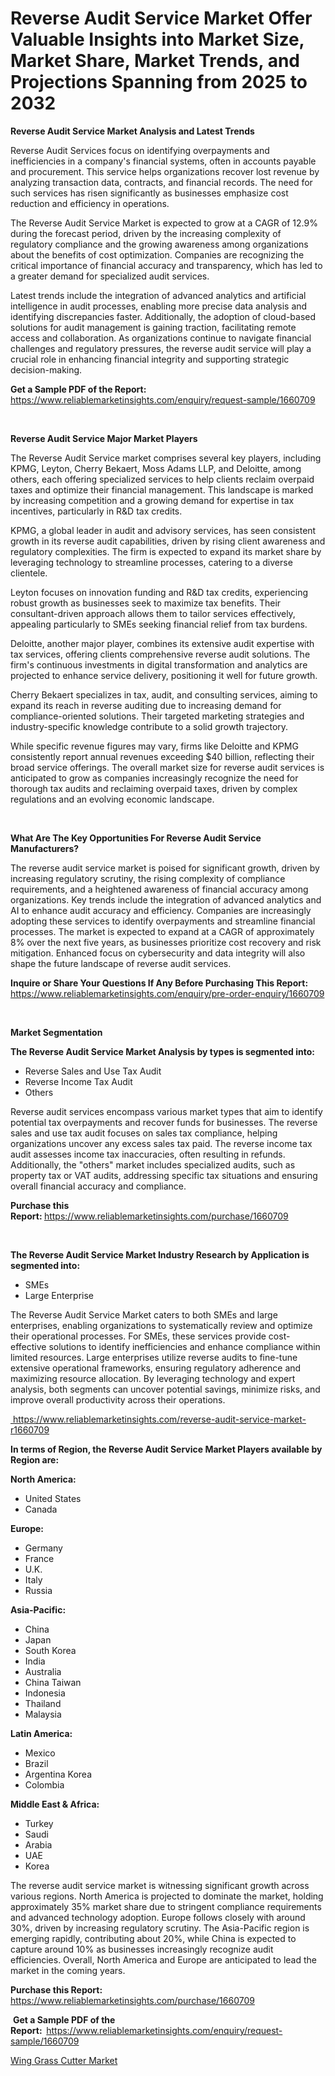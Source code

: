 <p><h1>Reverse Audit Service Market Offer Valuable Insights into Market Size, Market Share, Market Trends, and Projections Spanning from 2025 to 2032</h1></p><p><strong>Reverse Audit Service Market Analysis and Latest Trends</strong></p>
<p><p>Reverse Audit Services focus on identifying overpayments and inefficiencies in a company's financial systems, often in accounts payable and procurement. This service helps organizations recover lost revenue by analyzing transaction data, contracts, and financial records. The need for such services has risen significantly as businesses emphasize cost reduction and efficiency in operations.</p><p>The Reverse Audit Service Market is expected to grow at a CAGR of 12.9% during the forecast period, driven by the increasing complexity of regulatory compliance and the growing awareness among organizations about the benefits of cost optimization. Companies are recognizing the critical importance of financial accuracy and transparency, which has led to a greater demand for specialized audit services. </p><p>Latest trends include the integration of advanced analytics and artificial intelligence in audit processes, enabling more precise data analysis and identifying discrepancies faster. Additionally, the adoption of cloud-based solutions for audit management is gaining traction, facilitating remote access and collaboration. As organizations continue to navigate financial challenges and regulatory pressures, the reverse audit service will play a crucial role in enhancing financial integrity and supporting strategic decision-making.</p></p>
<p><strong>Get a Sample PDF of the Report:&nbsp;</strong> <a href="https://www.reliablemarketinsights.com/enquiry/request-sample/1660709?utm_campaign=1894&utm_medium=2&utm_source=Github&utm_content=ia&utm_term=17012025&utm_id=reverse-audit-service">https://www.reliablemarketinsights.com/enquiry/request-sample/1660709</a></p>
<p>&nbsp;</p>
<p><strong>Reverse Audit Service Major Market Players</strong></p>
<p><p>The Reverse Audit Service market comprises several key players, including KPMG, Leyton, Cherry Bekaert, Moss Adams LLP, and Deloitte, among others, each offering specialized services to help clients reclaim overpaid taxes and optimize their financial management. This landscape is marked by increasing competition and a growing demand for expertise in tax incentives, particularly in R&D tax credits.</p><p>KPMG, a global leader in audit and advisory services, has seen consistent growth in its reverse audit capabilities, driven by rising client awareness and regulatory complexities. The firm is expected to expand its market share by leveraging technology to streamline processes, catering to a diverse clientele.</p><p>Leyton focuses on innovation funding and R&D tax credits, experiencing robust growth as businesses seek to maximize tax benefits. Their consultant-driven approach allows them to tailor services effectively, appealing particularly to SMEs seeking financial relief from tax burdens.</p><p>Deloitte, another major player, combines its extensive audit expertise with tax services, offering clients comprehensive reverse audit solutions. The firm's continuous investments in digital transformation and analytics are projected to enhance service delivery, positioning it well for future growth.</p><p>Cherry Bekaert specializes in tax, audit, and consulting services, aiming to expand its reach in reverse auditing due to increasing demand for compliance-oriented solutions. Their targeted marketing strategies and industry-specific knowledge contribute to a solid growth trajectory.</p><p>While specific revenue figures may vary, firms like Deloitte and KPMG consistently report annual revenues exceeding $40 billion, reflecting their broad service offerings. The overall market size for reverse audit services is anticipated to grow as companies increasingly recognize the need for thorough tax audits and reclaiming overpaid taxes, driven by complex regulations and an evolving economic landscape.</p></p>
<p>&nbsp;</p>
<p><strong>What Are The Key Opportunities For Reverse Audit Service Manufacturers?</strong></p>
<p><p>The reverse audit service market is poised for significant growth, driven by increasing regulatory scrutiny, the rising complexity of compliance requirements, and a heightened awareness of financial accuracy among organizations. Key trends include the integration of advanced analytics and AI to enhance audit accuracy and efficiency. Companies are increasingly adopting these services to identify overpayments and streamline financial processes. The market is expected to expand at a CAGR of approximately 8% over the next five years, as businesses prioritize cost recovery and risk mitigation. Enhanced focus on cybersecurity and data integrity will also shape the future landscape of reverse audit services.</p></p>
<p><strong>Inquire or Share Your Questions If Any Before Purchasing This Report:</strong> <a href="https://www.reliablemarketinsights.com/enquiry/pre-order-enquiry/1660709?utm_campaign=1894&utm_medium=2&utm_source=Github&utm_content=ia&utm_term=17012025&utm_id=reverse-audit-service">https://www.reliablemarketinsights.com/enquiry/pre-order-enquiry/1660709</a></p>
<p>&nbsp;</p>
<p><strong>Market Segmentation</strong></p>
<p><strong>The Reverse Audit Service Market Analysis by types is segmented into:</strong></p>
<p><ul><li>Reverse Sales and Use Tax Audit</li><li>Reverse Income Tax Audit</li><li>Others</li></ul></p>
<p><p>Reverse audit services encompass various market types that aim to identify potential tax overpayments and recover funds for businesses. The reverse sales and use tax audit focuses on sales tax compliance, helping organizations uncover any excess sales tax paid. The reverse income tax audit assesses income tax inaccuracies, often resulting in refunds. Additionally, the "others" market includes specialized audits, such as property tax or VAT audits, addressing specific tax situations and ensuring overall financial accuracy and compliance.</p></p>
<p><strong>Purchase this Report:&nbsp;</strong><a href="https://www.reliablemarketinsights.com/purchase/1660709?utm_campaign=1894&utm_medium=2&utm_source=Github&utm_content=ia&utm_term=17012025&utm_id=reverse-audit-service">https://www.reliablemarketinsights.com/purchase/1660709</a></p>
<p>&nbsp;</p>
<p><strong>The Reverse Audit Service Market Industry Research by Application is segmented into:</strong></p>
<p><ul><li>SMEs</li><li>Large Enterprise</li></ul></p>
<p><p>The Reverse Audit Service Market caters to both SMEs and large enterprises, enabling organizations to systematically review and optimize their operational processes. For SMEs, these services provide cost-effective solutions to identify inefficiencies and enhance compliance within limited resources. Large enterprises utilize reverse audits to fine-tune extensive operational frameworks, ensuring regulatory adherence and maximizing resource allocation. By leveraging technology and expert analysis, both segments can uncover potential savings, minimize risks, and improve overall productivity across their operations.</p></p>
<p><a href="https://www.reliablemarketinsights.com/reverse-audit-service-market-r1660709?utm_campaign=1894&utm_medium=2&utm_source=Github&utm_content=ia&utm_term=17012025&utm_id=reverse-audit-service">&nbsp;https://www.reliablemarketinsights.com/reverse-audit-service-market-r1660709</a></p>
<p><strong>In terms of Region, the Reverse Audit Service Market Players available by Region are:</strong></p>
<p>
    <p> <strong> North America: </strong>
        <ul>
            <li>United States</li>
            <li>Canada</li>
        </ul>
        </p> 
    <p> <strong> Europe: </strong>
        <ul>
            <li>Germany</li>
            <li>France</li>
            <li>U.K.</li>
            <li>Italy</li>
            <li>Russia</li>
        </ul>
        </p> 
    <p> <strong> Asia-Pacific: </strong>
        <ul>
            <li>China</li>
            <li>Japan</li>
            <li>South Korea</li>
            <li>India</li>
            <li>Australia</li>
            <li>China Taiwan</li>
            <li>Indonesia</li>
            <li>Thailand</li>
            <li>Malaysia</li>
        </ul>
        </p> 
    <p> <strong> Latin America: </strong>
        <ul>
            <li>Mexico</li>
            <li>Brazil</li>
            <li>Argentina Korea</li>
            <li>Colombia</li>
        </ul>
        </p> 
    <p> <strong> Middle East & Africa: </strong>
        <ul>
            <li>Turkey</li>
            <li>Saudi</li>
            <li>Arabia</li>
            <li>UAE</li>
            <li>Korea</li>
        </ul>
    </p>
    </p>
<p><p>The reverse audit service market is witnessing significant growth across various regions. North America is projected to dominate the market, holding approximately 35% market share due to stringent compliance requirements and advanced technology adoption. Europe follows closely with around 30%, driven by increasing regulatory scrutiny. The Asia-Pacific region is emerging rapidly, contributing about 20%, while China is expected to capture around 10% as businesses increasingly recognize audit efficiencies. Overall, North America and Europe are anticipated to lead the market in the coming years.</p></p>
<p><strong>Purchase this Report: </strong><a href="https://www.reliablemarketinsights.com/purchase/1660709?utm_campaign=1894&utm_medium=2&utm_source=Github&utm_content=ia&utm_term=17012025&utm_id=reverse-audit-service">https://www.reliablemarketinsights.com/purchase/1660709</a></p>
<p>&nbsp;<strong>Get a Sample PDF of the Report:&nbsp;&nbsp;</strong><a href="https://www.reliablemarketinsights.com/enquiry/request-sample/1660709?utm_campaign=1894&utm_medium=2&utm_source=Github&utm_content=ia&utm_term=17012025&utm_id=reverse-audit-service">https://www.reliablemarketinsights.com/enquiry/request-sample/1660709</a></p>
<p><strong></strong></p>
<p><p><a href="https://github.com/marloy8/Market-Research-Report-List-6/blob/main/wing-grass-cutter-market.md?utm_campaign=1894&utm_medium=2&utm_source=Github&utm_content=ia&utm_term=17012025&utm_id=reverse-audit-service">Wing Grass Cutter Market</a></p></p>